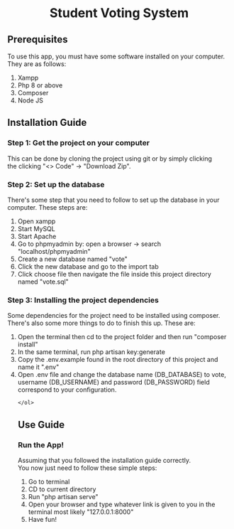 <center>
    <h1>Student Voting System</h1>
</center>

<h2>Prerequisites</h2>
<p>To use this app, you must have some software installed on your computer. They are as follows:</p>

<ol>
    <li>Xampp</li>
    <li>Php 8 or above</li>
    <li>Composer</li>
    <li>Node JS</li>
</ol>

<h2>Installation Guide</h2>
<h3>Step 1: Get the project on your computer</h3>
    <p>This can be done by cloning the project using git or by simply clicking <br/>
    the clicking "<> Code" -> "Download Zip".</p>
        
<h3>Step 2: Set up the database </h3>
    <p>There's some step that you need to follow to set up the database in your computer. These steps are: </p>
    <ol>
    <li>Open xampp</li>
    <li>Start MySQL</li>
    <li>Start Apache</li>
    <li>Go to phpmyadmin by: open a browser -> search "localhost/phpmyadmin"</li>
    <li>Create a new database named "vote"</li>
    <li>Click the new database and go to the import tab</li>
    <li>Click choose file then navigate the file inside this project directory named "vote.sql"</li>
    </ol>
    
<h3>Step 3: Installing the project dependencies</h3>
    <p>Some dependencies for the project need to be installed using composer. <br/>There's also some more things to do to finish this up. These are:  </p>
    <ol>
    <li>Open the terminal then cd to the project folder and then run "composer install"</li>
    <li>In the same terminal, run php artisan key:generate</li>
    <li>Copy the .env.example found in the root directory of this project and name it ".env"</li>
    <li>Open .env file and change the database name (DB_DATABASE) to vote, username (DB_USERNAME) and password (DB_PASSWORD) field correspond to your configuration.</li>
    
    </ol>

<h2>Use Guide</h2>
<h3>Run the App!</h3>
<p>Assuming that you followed the installation guide correctly. <br/> You now just need to follow these simple steps:</p>
<ol>
    <li>Go to terminal</li>
    <li>CD to current directory</li>
    <li>Run "php artisan serve"</li>
    <li>Open your browser and type whatever link is given to you in the terminal most likely "127.0.0.1:8000"</li>
    <li>Have fun!</li>
</ol>
